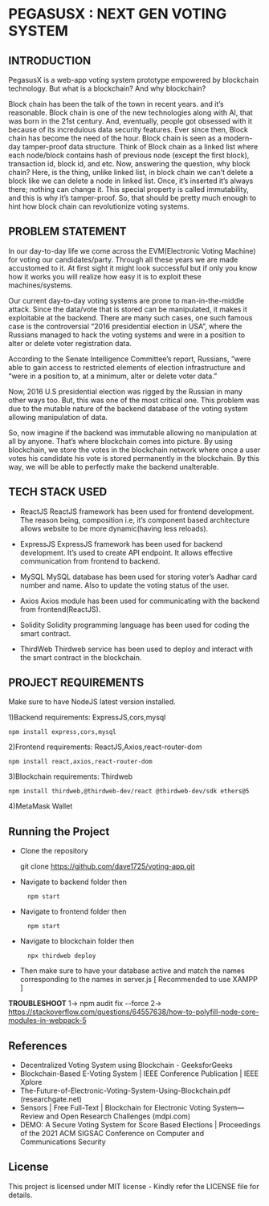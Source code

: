 # PEGASUSX : NEXT GEN VOTING SYSTEM
## INTRODUCTION
PegasusX is a web-app voting system prototype empowered by blockchain technology.
But what is a blockchain? And why blockchain?

Block chain has been the talk of the town in recent years. and it’s reasonable.
Block chain is one of the new technologies along with AI, that was born in the 21st century. And, eventually, people got obsessed with it because of its incredulous data security features. Ever since then, Block chain has become the need of the hour.
Block chain is seen as a modern-day tamper-proof data structure. Think of Block chain as a linked list where each node/block contains hash of previous node (except the first block), transaction id, block id, and etc. Now, answering the question, why block chain? Here, is the thing, unlike linked list, in block chain we can’t delete a block like we can delete a node in linked list. Once, it’s inserted it’s always there; nothing can change it. This special property is called immutability, and this is why it’s tamper-proof.
So, that should be pretty much enough to hint how block chain can revolutionize voting systems.

## PROBLEM STATEMENT
In our day-to-day life we come across the EVM(Electronic Voting Machine) for voting our candidates/party. Through all these years we are made accustomed to it. At first sight it might look successful but if only you know how it works you will realize how easy it is to exploit these machines/systems.

Our current day-to-day voting systems are prone to man-in-the-middle attack. Since the data/vote that is stored can be manipulated, it makes it exploitable at the backend. There are many such cases, one such famous case is the controversial “2016 presidential election in USA”, where the Russians managed to hack the voting systems and were in a position to alter or delete voter registration data.

According to the Senate Intelligence Committee’s report,
Russians, ”were able to gain access to restricted elements of election infrastructure and “were in a position to, at a minimum, alter or delete voter data.”

Now, 2016 U.S presidential election was rigged by the Russian in many other ways too.  But, this was one of the most critical one. This problem was due to the mutable nature of the backend database of the voting system allowing manipulation of data.

So, now imagine if the backend was immutable allowing no manipulation at all by anyone. That’s where blockchain comes into picture. By using blockchain, we store the votes in the blockchain network where once a user votes his candidate his vote is stored permanently in the blockchain. By this way, we will be able to perfectly make the backend unalterable.

## TECH STACK USED
+ ReactJS
	ReactJS framework has been used for frontend development. The reason being, composition i.e, it’s component based architecture allows website to be more dynamic(having less reloads).

+ ExpressJS
	ExpressJS framework has been used for backend development. It’s used to create API endpoint. It allows effective communication from frontend to backend.
 
+ MySQL
	MySQL database has been used for storing voter’s Aadhar card number and name. Also to update the voting status of the user.

+ Axios
	Axios module has been used for communicating with the backend from frontend(ReactJS).

+ Solidity
	Solidity programming language has been used for coding the smart contract.

+ ThirdWeb
	Thirdweb service has been used to deploy and interact with the smart contract in the blockchain.

## PROJECT REQUIREMENTS
Make sure to have NodeJS latest version installed.

1)Backend requirements: ExpressJS,cors,mysql

	npm install express,cors,mysql

2)Frontend requirements: ReactJS,Axios,react-router-dom

	npm install react,axios,react-router-dom

3)Blockchain requirements: Thirdweb 
	
 	npm install thirdweb,@thirdweb-dev/react @thirdweb-dev/sdk ethers@5

4)MetaMask Wallet

## Running the Project
+ Clone the repository

	git clone https://github.com/dave1725/voting-app.git

+ Navigate to backend folder then

		npm start

+ Navigate to frontend folder then

		npm start

+ Navigate to blockchain folder then

		npx thirdweb deploy

+ Then make sure to have your database active and match the names corresponding to the names in server.js [ Recommended to use XAMPP ]

**TROUBLESHOOT**
1-> npm audit fix --force
2-> https://stackoverflow.com/questions/64557638/how-to-polyfill-node-core-modules-in-webpack-5

## References
+ Decentralized Voting System using Blockchain - GeeksforGeeks
+ Blockchain-Based E-Voting System | IEEE Conference Publication | IEEE Xplore
+ The-Future-of-Electronic-Voting-System-Using-Blockchain.pdf (researchgate.net)
+ Sensors | Free Full-Text | Blockchain for Electronic Voting System—Review and Open Research Challenges (mdpi.com)
+ DEMO: A Secure Voting System for Score Based Elections | Proceedings of the 2021 ACM SIGSAC Conference on Computer and Communications Security

## License
This project is licensed under MIT license - Kindly refer the LICENSE file for details.
